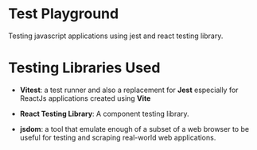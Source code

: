 # Test Playground

Testing javascript applications using jest and react testing library.

# Testing Libraries Used
- **Vitest**: a test runner and also a replacement for **Jest** especially for ReactJs applications created using **Vite**

- **React Testing Library**: A component testing library.

- **jsdom**: a tool that emulate enough of a subset of a web browser to be useful for testing and scraping real-world web applications.
